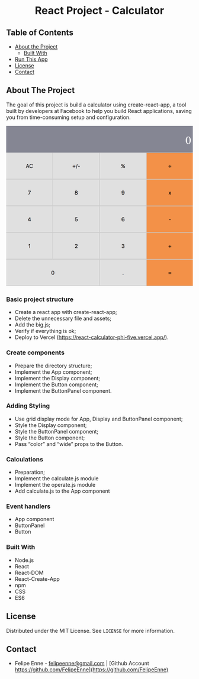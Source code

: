 <br />
<h1 align="center">React Project - Calculator</h1>




## Table of Contents

* [About the Project](#about-the-project)
  * [Built With](#built-with)
* [Run This App](#run-this-app)
* [License](#license)
* [Contact](#contact)


## About The Project

The goal of this project is build a calculator using create-react-app, a tool built by developers at Facebook to help you build React applications, saving you from time-consuming setup and configuration.

<img src="./public/assets/img/calculator.png" alt="img" />

### Basic project structure

* Create a react app with create-react-app;
* Delete the unnecessary file and assets;
* Add the big.js;
* Verify if everything is ok;
* Deploy to Vercel (https://react-calculator-phi-five.vercel.app/).

### Create components

* Prepare the directory structure;
* Implement the App component;
* Implement the Display component;
* Implement the Button component;
* Implement the ButtonPanel component.

### Adding Styling

* Use grid display mode for App, Display and ButtonPanel component;
* Style the Display component;
* Style the ButtonPanel component;
* Style the Button component;
* Pass “color” and “wide” props to the Button.

### Calculations 

* Preparation;
* Implement the calculate.js module
* Implement the operate.js module
* Add calculate.js to the App component

### Event handlers 

* App component
* ButtonPanel
* Button

### Built With 

* Node.js
* React
* React-DOM
* React-Create-App
* npm
* CSS
* ES6

## License

Distributed under the MIT License. See `LICENSE` for more information.

## Contact
* Felipe Enne - felipeenne@gmail.com | [Github Account https://github.com/FelipeEnne](https://github.com/FelipeEnne)

